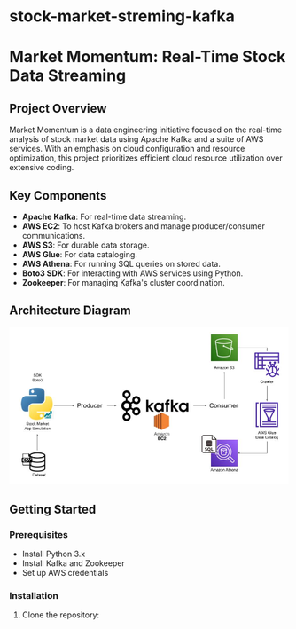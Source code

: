 # stock-market-streming-kafka

# Market Momentum: Real-Time Stock Data Streaming

## Project Overview
Market Momentum is a data engineering initiative focused on the real-time analysis of stock market data using Apache Kafka and a suite of AWS services. With an emphasis on cloud configuration and resource optimization, this project prioritizes efficient cloud resource utilization over extensive coding.

## Key Components
- **Apache Kafka**: For real-time data streaming.
- **AWS EC2**: To host Kafka brokers and manage producer/consumer communications.
- **AWS S3**: For durable data storage.
- **AWS Glue**: For data cataloging.
- **AWS Athena**: For running SQL queries on stored data.
- **Boto3 SDK**: For interacting with AWS services using Python.
- **Zookeeper**: For managing Kafka's cluster coordination.

## Architecture Diagram
![Architecture Diagram](Architecture.jpg)

## Getting Started
### Prerequisites
- Install Python 3.x
- Install Kafka and Zookeeper
- Set up AWS credentials

### Installation
1. Clone the repository:

